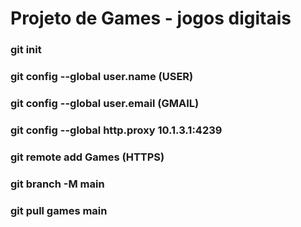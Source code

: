 ﻿# Projeto de Games - jogos digitais

### git init
### git config --global user.name (USER) 
### git config --global user.email (GMAIL)
### git config --global http.proxy 10.1.3.1:4239
### git remote add Games (HTTPS)
### git branch -M main
### git pull games main
